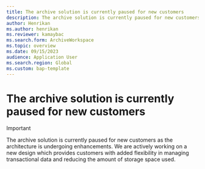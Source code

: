 ```yaml
---
title: The archive solution is currently paused for new customers
description: The archive solution is currently paused for new customers.
author: Henrikan
ms.author: henrikan
ms.reviewer: kamaybac
ms.search.form: ArchiveWorkspace
ms.topic: overview
ms.date: 09/15/2023
audience: Application User
ms.search.region: Global
ms.custom: bap-template
---
```


# The archive solution is currently paused for new customers

> [!IMPORTANT]
> The archive solution is currently paused for new customers as the architecture is undergoing enhancements. We are actively working on a new design which provides customers with added flexibility in managing transactional data and reducing the amount of storage space used.
